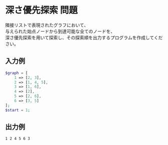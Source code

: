 # 深さ優先探索 問題
隣接リストで表現されたグラフにおいて、   
与えられた始点ノードから到達可能な全てのノードを、   
深さ優先探索を用いて探索し、その探索順を出力するプログラムを作成してください。

## 入力例

```php
$graph = [
    1 => [2, 3],
    2 => [1, 4, 5],
    3 => [1, 6],
    4 => [2],
    5 => [2, 6],
    6 => [3, 5]
];
$start = 1;
```

## 出力例
```
1 2 4 5 6 3
```

